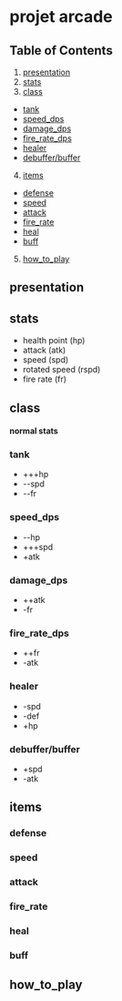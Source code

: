 # projet arcade
## Table of Contents
1. [presentation](#presentation)
2. [stats](#stats)
3. [class](#class)
- [tank](#tank)
- [speed_dps](#speed_dps)
- [damage_dps](#damage_dps)
- [fire_rate_dps](#fire_rate_dps)
- [healer](#healer)
- [debuffer/buffer](#debuffer/buffer)
4. [items](#items)
- [defense](#defense)
- [speed](#speed)
- [attack](#attack)
- [fire_rate](#fire_rate)
- [heal](#heal)
- [buff](#buff)
5. [how_to_play](#how_to_play)
## presentation
## stats
- health point (hp)
- attack (atk)
- speed (spd)
- rotated speed (rspd)
- fire rate (fr)

## class
#### normal stats
### tank
- +++hp
- --spd
- --fr
### speed_dps
- --hp
- +++spd
- +atk
### damage_dps
- ++atk
- -fr
### fire_rate_dps
- ++fr 
- -atk
### healer
- -spd 
- -def 
- +hp 
### debuffer/buffer 
- +spd
- -atk

## items
### defense
### speed
### attack
### fire_rate
### heal
### buff
## how_to_play
